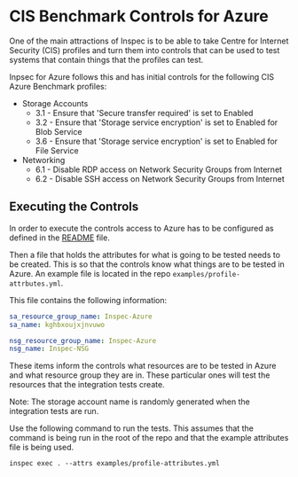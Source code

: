# CIS Benchmark Controls for Azure

One of the main attractions of Inspec is to be able to take Centre for Internet Security (CIS) profiles and turn them into controls that can be used to test systems that contain things that the profiles can test.

Inpsec for Azure follows this and has initial controls for the following CIS Azure Benchmark profiles:

 - Storage Accounts
   - 3.1 - Ensure that 'Secure transfer required' is set to Enabled
   - 3.2 - Ensure that 'Storage service encryption' is set to Enabled for Blob Service
   - 3.6 - Ensure that 'Storage service encryption' is set to Enabled for File Service
 - Networking
   - 6.1 - Disable RDP access on Network Security Groups from Internet
   - 6.2 - Disable SSH access on Network Security Groups from Internet

## Executing the Controls

In order to execute the controls access to Azure has to be configured as defined in the [README](../../README.md) file.

Then a file that holds the attributes for what is going to be tested needs to be created. This is so that the controls know what things are to be tested in Azure. An example file is located in the repo `examples/profile-attrbutes.yml`.

This file contains the following information:

```yml
sa_resource_group_name: Inspec-Azure
sa_name: kghbxoujxjnvuwo

nsg_resource_group_name: Inspec-Azure
nsg_name: Inspec-NSG
```

These items inform the controls what resources are to be tested in Azure and what resource group they are in. These particular ones will test the resources that the integration tests create.

Note: The storage account name is randomly generated when the integration tests are run.

Use the following command to run the tests. This assumes that the command is being run in the root of the repo and that the example attributes file is being used.

```
inspec exec . --attrs examples/profile-attributes.yml 
```

<script type="text/javascript" src="https://asciinema.org/a/CB75X3iVzJqBq8yyWQlyzLZJ0.js" id="asciicast-CB75X3iVzJqBq8yyWQlyzLZJ0" async></script>

